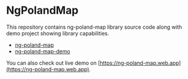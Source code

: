 # NgPolandMap

This repository contains ng-poland-map library source code along with demo project showing library capabilities.

- [ng-poland-map](/projects/ng-poland-map)
- [ng-poland-map-demo](/projects/ng-poland-map-demo)

You can also check out live demo on [https://ng-poland-map.web.app](https://ng-poland-map.web.app).
